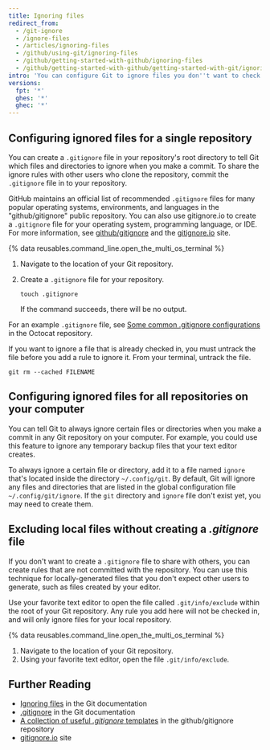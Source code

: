 ```yaml
---
title: Ignoring files
redirect_from:
  - /git-ignore
  - /ignore-files
  - /articles/ignoring-files
  - /github/using-git/ignoring-files
  - /github/getting-started-with-github/ignoring-files
  - /github/getting-started-with-github/getting-started-with-git/ignoring-files
intro: 'You can configure Git to ignore files you don''t want to check in to {% data variables.product.product_name %}.'
versions:
  fpt: '*'
  ghes: '*'
  ghec: '*'
---
```

## Configuring ignored files for a single repository

You can create a `.gitignore` file in your repository's root directory to tell Git which files and directories to ignore when you make a commit.
To share the ignore rules with other users who clone the repository, commit the `.gitignore` file in to your repository.

GitHub maintains an official list of recommended `.gitignore` files for many popular operating systems, environments, and languages in the "github/gitignore" public repository. You can also use gitignore.io to create a `.gitignore` file for your operating system, programming language, or IDE. For more information, see [github/gitignore](https://github.com/github/gitignore) and the [gitignore.io](https://www.gitignore.io/) site.

{% data reusables.command_line.open_the_multi_os_terminal %}
1. Navigate to the location of your Git repository.
1. Create a `.gitignore` file for your repository.

   ```shell
   touch .gitignore
   ```

   If the command succeeds, there will be no output.

For an example `.gitignore` file, see [Some common .gitignore configurations](https://gist.github.com/octocat/9257657) in the Octocat repository.

If you want to ignore a file that is already checked in, you must untrack the file before you add a rule to ignore it. From your terminal, untrack the file.

```shell
git rm --cached FILENAME
```

## Configuring ignored files for all repositories on your computer

You can tell Git to always ignore certain files or directories when you make a commit in any Git repository on your computer. For example, you could use this feature to ignore any temporary backup files that your text editor creates.

To always ignore a certain file or directory, add it to a file named `ignore` that's located inside the directory `~/.config/git`. By default, Git will ignore any files and directories that are listed in the global configuration file `~/.config/git/ignore`. If the `git` directory and `ignore` file don't exist yet, you may need to create them.

## Excluding local files without creating a _.gitignore_ file

If you don't want to create a `.gitignore` file to share with others, you can create rules that are not committed with the repository. You can use this technique for locally-generated files that you don't expect other users to generate, such as files created by your editor.

Use your favorite text editor to open the file called `.git/info/exclude` within the root of your Git repository. Any rule you add here will not be checked in, and will only ignore files for your local repository.

{% data reusables.command_line.open_the_multi_os_terminal %}
1. Navigate to the location of your Git repository.
1. Using your favorite text editor, open the file `.git/info/exclude`.

## Further Reading

* [Ignoring files](https://git-scm.com/book/en/v2/Git-Basics-Recording-Changes-to-the-Repository#_ignoring) in the Git documentation
* [.gitignore](https://git-scm.com/docs/gitignore) in the Git documentation
* [A collection of useful _.gitignore_ templates](https://github.com/github/gitignore) in the github/gitignore repository
* [gitignore.io](https://www.gitignore.io/) site

